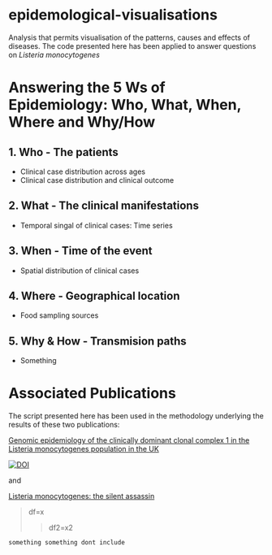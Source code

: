 # epidemological-visualisations
Analysis that permits visualisation of the patterns, causes and effects of diseases. The code presented here has been applied to answer questions on *Listeria monocytogenes* 


# Answering the 5 Ws of Epidemiology: Who, What, When, Where and Why/How

## 1. Who - The patients
   * Clinical case distribution across ages
   * Clinical case distribution and clinical outcome

## 2. What - The clinical manifestations
   * Temporal singal of clinical cases: Time series
   
## 3. When - Time of the event
   * Spatial distribution of clinical cases
  
## 4. Where - Geographical location
   * Food sampling sources

## 5. Why & How - Transmision paths
  * Something

# Associated Publications
The script presented here has been used in the methodology underlying the results of these two publications:

[Genomic epidemiology of the clinically dominant clonal complex 1 in the Listeria monocytogenes population in the UK](https://www.microbiologyresearch.org/content/journal/mgen/10.1099/mgen.0.001155)



[![DOI](https://zenodo.org/badge/DOI/10.5281/mgen.0.001155.svg)](https://doi.org/10.1099/mgen.0.001155)


and


[Listeria monocytogenes: the silent assassin](https://www.microbiologyresearch.org/content/journal/jmm/10.1099/jmm.0.001800)

>df=x
>>df2=x2
```
something something dont include
```
